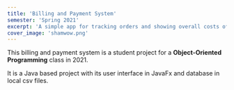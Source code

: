 ```yaml
---
title: 'Billing and Payment System'
semester: 'Spring 2021'
excerpt: 'A simple app for tracking orders and showing overall costs of a manufactory.'
cover_image: 'shamwow.png'
---
```


This billing and payment system is a student project for a **Object-Oriented Programming** class in 2021.

It is a Java based project with its user interface in JavaFx and database in local csv files.
